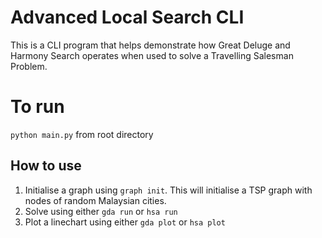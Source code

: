 # Advanced Local Search CLI
This is a CLI program that helps demonstrate how Great Deluge and Harmony Search operates when used to solve a Travelling Salesman Problem.

# To run
```python main.py``` from root directory

## How to use
1. Initialise a graph using ```graph init```. This will initialise a TSP graph with nodes of random Malaysian cities.
2. Solve using either ```gda run``` or ```hsa run```
3. Plot a linechart using either ```gda plot``` or ```hsa plot```
